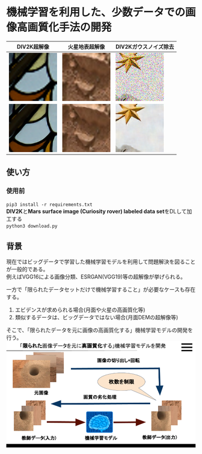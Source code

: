# 機械学習を利用した、少数データでの画像高画質化手法の開発
|DIV2K超解像|火星地表超解像|DIV2Kガウスノイズ除去|
|---|---|---|
|![](https://github.com/jSm449g4d/Research/blob/master/assets/t22.png)|![](https://github.com/jSm449g4d/Research/blob/master/assets/t31.png)|![](https://github.com/jSm449g4d/Research/blob/master/assets/t182.png)|
|![](https://github.com/jSm449g4d/Research/blob/master/assets/p22.png)|![](https://github.com/jSm449g4d/Research/blob/master/assets/p31.png)|![](https://github.com/jSm449g4d/Research/blob/master/assets/p182.png)|
## 使い方
### 使用前
`pip3 install -r requirements.txt`  
**DIV2K**と**Mars surface image (Curiosity rover) labeled data set**をDLして加工する  
`python3 download.py`  
## 背景
現在ではビッグデータで学習した機械学習モデルを利用して問題解決を図ることが一般的である。  
例えばVGG16による画像分類、ESRGAN(VGG19)等の超解像が挙げられる。  

一方で「限られたデータセットだけで機械学習すること」が必要なケースも存在する。  
1. エビデンスが求められる場合(月面や火星の高画質化等)  
2. 類似するデータは、ビッグデータではない場合(月面DEMの超解像等)  

そこで、「限られたデータを元に画像の高画質化する」機械学習モデルの開発を行う。  
![](https://github.com/jSm449g4d/Research/blob/master/assets/selfteaching.png)
